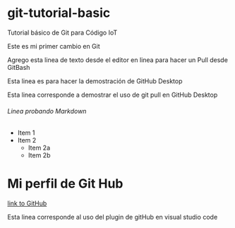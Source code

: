 # git-tutorial-basic
Tutorial básico de Git para Código IoT

Este es mi primer cambio en Git

Agrego esta linea de texto desde el editor en linea para hacer un Pull desde GitBash


Esta linea es para hacer la demostración de GitHub Desktop

Esta linea corresponde a demostrar el uso de git pull en GitHub Desktop

###### Linea probando Markdown 

* Item 1
* Item 2
  * Item 2a
  * Item 2b

# Mi perfil de Git Hub
[link to GitHub](https://github.com/olvera93)



Esta linea corresponde al uso del plugin de gitHub en visual studio code
